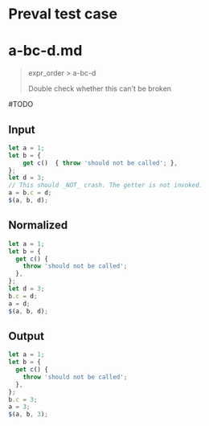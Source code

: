 # Preval test case

# a-bc-d.md

> expr_order > a-bc-d
>
> Double check whether this can't be broken

#TODO

## Input

`````js filename=intro
let a = 1;
let b = {
    get c()  { throw 'should not be called'; }, 
};
let d = 3;
// This should _NOT_ crash. The getter is not invoked.
a = b.c = d;
$(a, b, d);
`````

## Normalized

`````js filename=intro
let a = 1;
let b = {
  get c() {
    throw 'should not be called';
  },
};
let d = 3;
b.c = d;
a = d;
$(a, b, d);
`````

## Output

`````js filename=intro
let a = 1;
let b = {
  get c() {
    throw 'should not be called';
  },
};
b.c = 3;
a = 3;
$(a, b, 3);
`````
